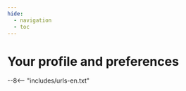 ```yaml
---
hide:
  - navigation
  - toc
---
```


# Your profile and preferences

--8<-- "includes/urls-en.txt"
